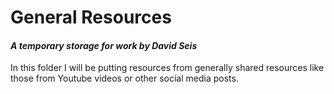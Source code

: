# General Resources

#### <i>A temporary storage for work by David Seis</i>

In this folder I will be putting resources from generally shared resources like those from Youtube videos or other social media posts.